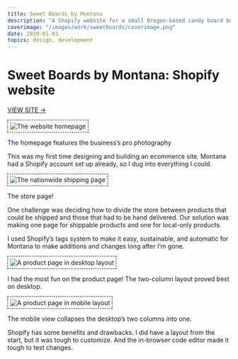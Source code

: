 ```yaml
---
title: Sweet Boards by Montana
description: "A Shopify website for a small Oregon-based candy board business"
coverimage: "/images/work/sweetboards/coverimage.png"
date: 2020-01-03
topics: design, development
---
```

<style>
	img {
		border: 1px dashed black;
		padding: .3rem;
	}
</style>

# Sweet Boards by Montana: Shopify website

<p><a href="https://sweetboardsbymontana.com/">VIEW SITE &rarr;</a></p>

<img src="/images/work/sweetboards/homepage.PNG" alt="The website homepage">

<p class="caption">The homepage features the business’s pro photography</p>

This was my first time designing and building an ecommerce site. Montana had a Shopify account set up already, so I dug into everything I could.

<img src="/images/work/sweetboards/storepage.PNG" alt="The nationwide shipping page">

<p class="caption">The store page!</p>

One challenge was deciding how to divide the store between products that could be shipped and those that had to be hand delivered. Our solution was making one page for shippable products and one for local-only products.

I used Shopify’s tags system to make it easy, sustainable, and automatic for Montana to make additions and changes long after I’m gone.

<img src="/images/work/sweetboards/productpage.PNG" alt="A product page in desktop layout">

<p class="caption">I had the most fun on the product page! The two-column layout proved best on desktop.</p>

<img src="/images/work/sweetboards/mobileview.PNG" alt="A product page in mobile layout" style="max-width: 400px">

<p class="caption">The mobile view collapses the desktop’s two columns into one.</p>

Shopify has some benefits and drawbacks. I did have a layout from the start, but it was tough to customize. And the in-browser code editor made it tough to test changes.
